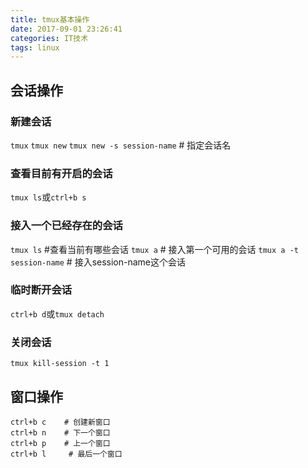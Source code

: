 ```yaml
---
title: tmux基本操作
date: 2017-09-01 23:26:41
categories: IT技术
tags: linux
---
```

## 会话操作
### 新建会话
`tmux`
`tmux new`
`tmux new -s session-name` # 指定会话名

### 查看目前有开启的会话
`tmux ls`或`ctrl+b s`

### 接入一个已经存在的会话
`tmux ls` #查看当前有哪些会话
`tmux a`  # 接入第一个可用的会话
`tmux a -t session-name` # 接入session-name这个会话

### 临时断开会话
`ctrl+b d`或`tmux detach`

### 关闭会话
`tmux kill-session -t 1`

## 窗口操作
```
ctrl+b c    # 创建新窗口
ctrl+b n    # 下一个窗口
ctrl+b p    # 上一个窗口
ctrl+b l     # 最后一个窗口
```
